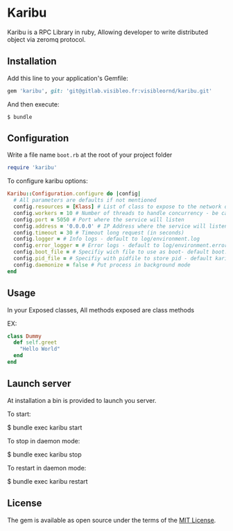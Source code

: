 # Karibu

Karibu is a RPC Library in ruby, Allowing developer to write distributed object via zeromq protocol.

## Installation

Add this line to your application's Gemfile:

```ruby
gem 'karibu', git: 'git@gitlab.visibleo.fr:visibleornd/karibu.git'
```

And then execute:

    $ bundle

## Configuration
Write a file name `boot.rb` at the root of your project folder

```ruby
require 'karibu'
```

To configure karibu options:

```ruby
Karibu::Configuration.configure do |config|
  # All parameters are defaults if not mentioned
  config.resources = [Klass] # List of class to expose to the network defaults to []
  config.workers = 10 # Number of threads to handle concurrency - be careful too much threads will result to performance degradation - defaults
  config.port = 5050 # Port where the service will listen
  config.address = '0.0.0.0' # IP Address where the service will listen
  config.timeout = 30 # Timeout long request (in seconds)
  config.logger = # Info logs - default to log/environment.log
  config.error_logger = # Error logs - default to log/environment.error.log
  config.boot_file = # Specifiy wich file to use as boot- default boot.rb
  config.pid_file = # Specifiy with pidfile to store pid - default karibu.pid
  config.daemonize = false # Put process in background mode
end
```

## Usage
In your Exposed classes, All methods exposed are class methods

EX:
```ruby
class Dummy
  def self.greet
    "Hello World"
  end
end
```

## Launch server
At installation a bin is provided to launch you server.

To start:

   $ bundle exec karibu start

To stop in daemon mode:

   $ bundle exec karibu stop

To restart in daemon mode:

   $ bundle exec karibu restart

## License

The gem is available as open source under the terms of the [MIT License](http://opensource.org/licenses/MIT).

